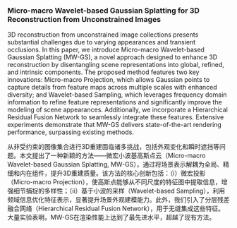 ### Micro-macro Wavelet-based Gaussian Splatting for 3D Reconstruction from Unconstrained Images

3D reconstruction from unconstrained image collections presents substantial challenges due to varying appearances and transient occlusions. In this paper, we introduce Micro-macro Wavelet-based Gaussian Splatting (MW-GS), a novel approach designed to enhance 3D reconstruction by disentangling scene representations into global, refined, and intrinsic components. The proposed method features two key innovations: Micro-macro Projection, which allows Gaussian points to capture details from feature maps across multiple scales with enhanced diversity; and Wavelet-based Sampling, which leverages frequency domain information to refine feature representations and significantly improve the modeling of scene appearances. Additionally, we incorporate a Hierarchical Residual Fusion Network to seamlessly integrate these features. Extensive experiments demonstrate that MW-GS delivers state-of-the-art rendering performance, surpassing existing methods.

从非受约束的图像集合进行3D重建面临诸多挑战，包括外观变化和瞬时遮挡等问题。本文提出了一种新颖的方法——微宏小波基高斯点云（Micro-macro Wavelet-based Gaussian Splatting, MW-GS），通过将场景表示解耦为全局、精细和内在组件，提升3D重建质量。该方法的核心创新包括：（i）微宏投影（Micro-macro Projection），使高斯点能够从不同尺度的特征图中提取信息，增强细节捕捉的多样性；（ii）基于小波的采样（Wavelet-based Sampling），利用频域信息优化特征表示，显著提升场景外观建模能力。此外，我们引入了分层残差融合网络（Hierarchical Residual Fusion Network），用于无缝集成这些特征。大量实验表明，MW-GS在渲染性能上达到了最先进水平，超越了现有方法。

